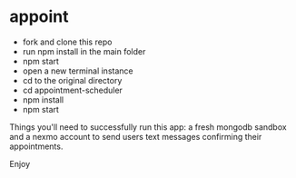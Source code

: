 # appoint

<ul>
<li>fork and clone this repo</li>
<li>run npm install in the main folder</li>
<li>npm start</li>
<li>open a new terminal instance</li>
<li>cd to the original directory</li>
<li>cd appointment-scheduler</li>
<li>npm install</li>
<li>npm start</li>
</ul>
Things you'll need to successfully run this app: a fresh mongodb sandbox and a nexmo account to send users text messages confirming their appointments.

Enjoy
